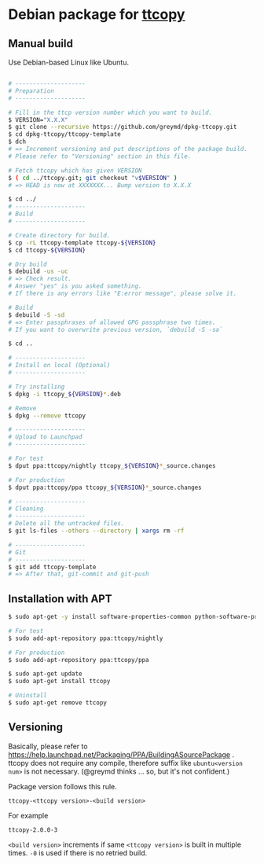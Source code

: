 # Debian package for [ttcopy](https://github.com/greymd/ttcopy)

## Manual build
Use Debian-based Linux like Ubuntu.

```sh

# --------------------
# Preparation
# --------------------

# Fill in the ttcp version number which you want to build.
$ VERSION="X.X.X"
$ git clone --recursive https://github.com/greymd/dpkg-ttcopy.git
$ cd dpkg-ttcopy/ttcopy-template
$ dch
# => Increment versioning and put descriptions of the package build.
# Please refer to "Versioning" section in this file.

# Fetch ttcopy which has given VERSION
$ ( cd ../ttcopy.git; git checkout "v$VERSION" )
# => HEAD is now at XXXXXXX... Bump version to X.X.X

$ cd ../
# --------------------
# Build
# --------------------

# Create directory for build.
$ cp -rL ttcopy-template ttcopy-${VERSION}
$ cd ttcopy-${VERSION}

# Dry build
$ debuild -us -uc
# => Check result.
# Answer "yes" is you asked something.
# If there is any errors like "E:error message", please solve it.

# Build
$ debuild -S -sd
# => Enter passphrases of allowed GPG passphrase two times.
# If you want to overwrite previous version, `debuild -S -sa`

$ cd ..

# --------------------
# Install on local (Optional)
# --------------------

# Try installing
$ dpkg -i ttcopy_${VERSION}*.deb

# Remove
$ dpkg --remove ttcopy

# --------------------
# Upload to Launchpad
# --------------------

# For test
$ dput ppa:ttcopy/nightly ttcopy_${VERSION}*_source.changes

# For production
$ dput ppa:ttcopy/ppa ttcopy_${VERSION}*_source.changes

# --------------------
# Cleaning
# --------------------
# Delete all the untracked files.
$ git ls-files --others --directory | xargs rm -rf

# --------------------
# Git
# --------------------
$ git add ttcopy-template
# => After that, git-commit and git-push

```

## Installation with APT

```sh
$ sudo apt-get -y install software-properties-common python-software-properties # if necessary

# For test
$ sudo add-apt-repository ppa:ttcopy/nightly

# For production
$ sudo add-apt-repository ppa:ttcopy/ppa

$ sudo apt-get update
$ sudo apt-get install ttcopy

# Uninstall
$ sudo apt-get remove ttcopy
```

## Versioning
Basically, please refer to https://help.launchpad.net/Packaging/PPA/BuildingASourcePackage .
ttcopy does not require any compile, therefore suffix like `ubuntu<version num>` is not necessary. (@greymd thinks ... so, but it's not confident.)

Package version follows this rule.

```
ttcopy-<ttcopy version>-<build version>
```

For example

```
ttcopy-2.0.0-3
```

`<build version>` increments if same `<ttcopy version>` is built in multiple times.
`-0` is used if there is no retried build.

